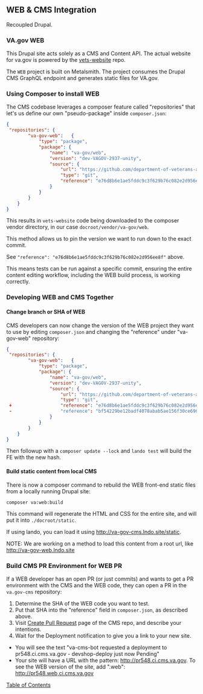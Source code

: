## WEB & CMS Integration

Recoupled Drupal. 

### VA.gov WEB

This Drupal site acts solely as a CMS and Content API. The actual website for va.gov is powered by the [vets-website](https://github.com/department-of-veterans-affairs/vets-website) repo.

The `WEB` project is built on Metalsmith. The project consumes the Drupal CMS GraphQL endpoint and generates static files for VA.gov.

### Using Composer to install WEB

The CMS codebase leverages a composer feature called "repositories" that let's us define 
our own "pseudo-package" inside `composer.json`:

```json
{
 "repositories": {
        "va-gov-web":   {
            "type": "package",
            "package": {
                "name": "va-gov/web",
                "version": "dev-VAGOV-2937-unity",
                "source": {
                    "url": "https://github.com/department-of-veterans-affairs/vets-website",
                    "type": "git",
                    "reference": "e76d8b6e1ae5fddc9c3f629b76c082e2d956ee8f"
                }
            }
        }
    }
}
```

This results in `vets-website` code being downloaded to the composer vendor directory, in our case `docroot/vendor/va-gov/web`.

This method allows us to pin the version we want to run down to the exact commit.
 
See `"reference": "e76d8b6e1ae5fddc9c3f629b76c082e2d956ee8f"` above.

This means tests can be run against a specific commit, ensuring the entire content editing workflow, including the WEB 
build process, is working correctly.

### Developing WEB and CMS Together

#### Change branch or SHA of WEB

CMS developers can now change the version of the WEB project they want to use by editing `composer.json` and changing 
the "reference" under "va-gov-web" repository:

```json
{
 "repositories": {
        "va-gov-web":   {
            "type": "package",
            "package": {
                "name": "va-gov/web",
                "version": "dev-VAGOV-2937-unity",
                "source": {
                    "url": "https://github.com/department-of-veterans-affairs/vets-website",
                    "type": "git",
 +                  "reference": "e76d8b6e1ae5fddc9c3f629b76c082e2d956ee8f"
 -                  "reference": "bf54229be12badf4078abab5ae156f30ce6908f9"
                }
            }
        }
    }
}
```
Then followup with a `composer update --lock` and `lando test` will build the FE with the new hash.

#### Build static content from local CMS

There is now a composer command to rebuild the WEB front-end static files from a locally running Drupal site:

```
composer va:web:build
```

This command will regenerate the HTML and CSS for the entire site, and will put it into `./docroot/static`. 

If using lando, you can load it using http://va-gov-cms.lndo.site/static.

NOTE: We are working on a method to load this content from a root url, like http://va-gov-web.lndo.site

### Build CMS PR Environment for WEB PR

If a WEB developer has an open PR (or just commits) and wants to get a PR environment with the CMS and the WEB code, they 
can open a PR in the `va.gov-cms` repository:
 
1. Determine the SHA of the WEB code you want to test.
1. Put that SHA into the "reference" field in `composer.json`, as described above.
1. Visit [Create Pull Request](https://github.com/department-of-veterans-affairs/va.gov-cms/compare?expand=1) page of
the CMS repo, and describe your intentions.
1. Wait for the Deployment notification to give you a link to your new site. 

  - You will see the text "va-cms-bot requested a deployment to pr548.ci.cms.va.gov - devshop-deploy just now Pending"
  - Your site will have a URL with the pattern: http://pr548.ci.cms.va.gov. To see the WEB version of the site, add 
  ".web": http://pr548.web,ci.cms.va.gov
 

[Table of Contents](../README.md)
